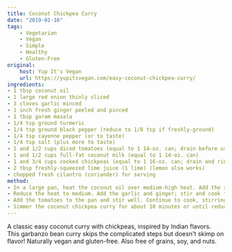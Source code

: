 ```yaml
---
title: Coconut Chickpea Curry
date: "2019-01-16"
tags: 
    - Vegetarian
    - Vegan
    - Simple
    - Healthy
    - Gluten-Free
original: 
    host: Yup It's Vegan
    url: https://yupitsvegan.com/easy-coconut-chickpea-curry/
ingredients:
- 1 tbsp coconut oil
- 1 large red onion thinly sliced
- 3 cloves garlic minced
- 1 inch fresh ginger peeled and pinced
- 1 tbsp garam masala
- 1/4 tsp ground turmeric
- 1/4 tsp ground black pepper (reduce to 1/8 tsp if freshly-ground)
- 1/4 tsp cayenne pepper (or to taste)
- 1/4 tsp salt (plus more to taste)
- 1 and 1/2 cups diced tomatoes (equal to 1 14-oz. can; drain before using)
- 1 and 1/2 cups full-fat coconut milk (equal to 1 14-oz. can)
- 1 and 3/4 cups cooked chickpeas (equal to 1 16-oz. can; drain and rinse  before using)
- 2 tbsp freshly-squeezed lime juice (1 lime) (lemon also works)
- chopped fresh cilantro (coriander) for serving
method:
- In a large pan, heat the coconut oil over medium-high heat. Add the red onion with a pinch of salt. Cook, stirring frequently, until the onion is softened and starting to brown.
- Reduce the heat to medium. Add the garlic and ginger; stir and cook for 60 seconds or until fragrant. Stir in the garam masala, turmeric, black pepper, cayenne pepper, and salt. Cook for 30 seconds more to toast the spices.
- Add the tomatoes to the pan and stir well. Continue to cook, stirring occasionally, for about 3-5 minutes or until the tomatoes are starting to break down and dry up a little bit. Stir in the coconut milk and chickpeas. Bring the mixture to a boil, then reduce the heat to medium-low.
- Simmer the coconut chickpea curry for about 10 minutes or until reduced slightly. Stir in the fresh lime juice. Season to taste with additional salt (I used about another 1/2 teaspoon at this point). Serve hot, over rice or other accompaniments of choice, and garnished with chopped fresh cilantro.
---
```


A classic easy coconut curry with chickpeas, inspired by Indian flavors. This garbanzo bean curry skips the complicated steps but doesn't skimp on flavor! Naturally vegan and gluten-free. Also free of grains, soy, and nuts.
